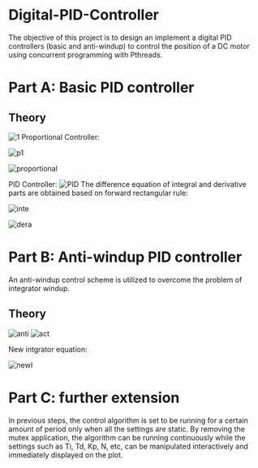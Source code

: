 # Digital-PID-Controller
The objective of this project is to design an implement a digital PID controllers (basic and anti-windup) to control the position of a DC motor using concurrent programming with Pthreads.

# Part A: Basic PID controller
## Theory

![1](https://user-images.githubusercontent.com/96636782/161468853-e82279c7-9904-4810-abe9-d00adbab3e5b.png)
Proportional Controller:

![p1](https://user-images.githubusercontent.com/96636782/161469318-e3fe02f6-a799-417c-861b-e99f76241834.png)

![proportional](https://user-images.githubusercontent.com/96636782/161469223-d74f8a6c-69f6-4990-a017-55f66c5b2e9b.png)

PID Controller:
![PID](https://user-images.githubusercontent.com/96636782/161469374-df9359ec-628d-4f4c-b459-09bc4f990db9.png)
The difference equation of integral and derivative parts are obtained based on forward rectangular rule:

![inte](https://user-images.githubusercontent.com/96636782/161469547-6fac34f8-6054-45e8-a5a1-8e6209c6e112.png)

![dera](https://user-images.githubusercontent.com/96636782/161469562-d9dccad6-b5bd-40e8-ac60-acfff5daa45b.png)

# Part B: Anti-windup PID controller
An anti-windup control scheme is utilized to overcome the problem of integrator windup.
## Theory
![anti](https://user-images.githubusercontent.com/96636782/161469709-5c02b7cf-28b4-46ee-9c7d-5e99e2eb1b40.png)
![act](https://user-images.githubusercontent.com/96636782/161469791-4bb9c92e-43e2-4f47-9e0e-0a563c9e4896.png)

New intgrator equation:


![newI](https://user-images.githubusercontent.com/96636782/161469828-2bb7db00-36d7-4ee2-b936-dec9ca63ec74.png)

# Part C: further extension
In previous steps, the control algorithm is set to be running for a certain amount of period only when all the settings are static. By removing the mutex application, the algorithm can be running continuously while the settings such as Ti, Td, Kp, N, etc, can be manipulated interactively and immediately displayed on the plot.

